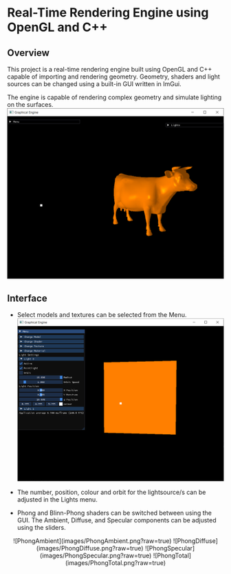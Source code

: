# Real-Time Rendering Engine using OpenGL and C++
## Overview
This project is a real-time rendering engine built using OpenGL and C++ capable of importing and rendering geometry. Geometry, shaders and light sources can be changed using a built-in GUI written in ImGui.

The engine is capable of rendering complex geometry and simulate lighting on the surfaces.
![Cow](images/Cow.png?raw=true)

## Interface
- Select models and textures can be selected from the Menu.
![GUI](images/GUI.png?raw=true)

- The number, position, colour and orbit for the lightsource/s can be adjusted in the Lights menu.

- Phong and Blinn-Phong shaders can be switched between using the GUI. The Ambient, Diffuse, and Specular components can be adjusted using the sliders.

<p align="center">
    ![PhongAmbient](images/PhongAmbient.png?raw=true)
    ![PhongDiffuse](images/PhongDiffuse.png?raw=true)
    ![PhongSpecular](images/PhongSpecular.png?raw=true)
    ![PhongTotal](images/PhongTotal.png?raw=true)
</p>